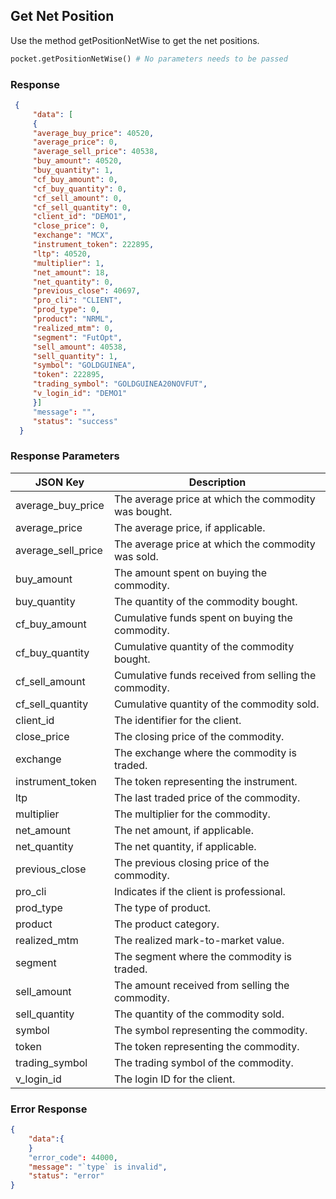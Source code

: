 ## Get Net Position
Use the method getPositionNetWise to get the net positions.

```python
pocket.getPositionNetWise() # No parameters needs to be passed
```

### Response
```json
 {
     "data": [
     {     
     "average_buy_price": 40520,
     "average_price": 0,
     "average_sell_price": 40538,
     "buy_amount": 40520,
     "buy_quantity": 1,
     "cf_buy_amount": 0,
     "cf_buy_quantity": 0,
     "cf_sell_amount": 0,
     "cf_sell_quantity": 0,
     "client_id": "DEMO1",
     "close_price": 0,
     "exchange": "MCX",
     "instrument_token": 222895,
     "ltp": 40520,
     "multiplier": 1,
     "net_amount": 18,
     "net_quantity": 0,
     "previous_close": 40697,
     "pro_cli": "CLIENT",
     "prod_type": 0,
     "product": "NRML",
     "realized_mtm": 0,
     "segment": "FutOpt",
     "sell_amount": 40538,
     "sell_quantity": 1,
     "symbol": "GOLDGUINEA",
     "token": 222895,
     "trading_symbol": "GOLDGUINEA20NOVFUT",
     "v_login_id": "DEMO1"
     }]
     "message": "",
     "status": "success"
  }
```

### Response Parameters
| JSON Key           | Description                                            |
|--------------------|--------------------------------------------------------|
| average_buy_price  | The average price at which the commodity was bought.  |
| average_price      | The average price, if applicable.                     |
| average_sell_price | The average price at which the commodity was sold.    |
| buy_amount         | The amount spent on buying the commodity.             |
| buy_quantity       | The quantity of the commodity bought.                 |
| cf_buy_amount      | Cumulative funds spent on buying the commodity.       |
| cf_buy_quantity    | Cumulative quantity of the commodity bought.          |
| cf_sell_amount     | Cumulative funds received from selling the commodity. |
| cf_sell_quantity   | Cumulative quantity of the commodity sold.            |
| client_id          | The identifier for the client.                        |
| close_price        | The closing price of the commodity.                   |
| exchange           | The exchange where the commodity is traded.           |
| instrument_token   | The token representing the instrument.                |
| ltp                | The last traded price of the commodity.               |
| multiplier         | The multiplier for the commodity.                     |
| net_amount         | The net amount, if applicable.                        |
| net_quantity       | The net quantity, if applicable.                      |
| previous_close     | The previous closing price of the commodity.          |
| pro_cli            | Indicates if the client is professional.              |
| prod_type          | The type of product.                                  |
| product            | The product category.                                 |
| realized_mtm       | The realized mark-to-market value.                    |
| segment            | The segment where the commodity is traded.           |
| sell_amount        | The amount received from selling the commodity.       |
| sell_quantity      | The quantity of the commodity sold.                   |
| symbol             | The symbol representing the commodity.                |
| token              | The token representing the commodity.                 |
| trading_symbol     | The trading symbol of the commodity.                  |
| v_login_id         | The login ID for the client.                          |


### Error Response
```json
{
    "data":{
    }
    "error_code": 44000,
    "message": "`type` is invalid",
    "status": "error"
}
```